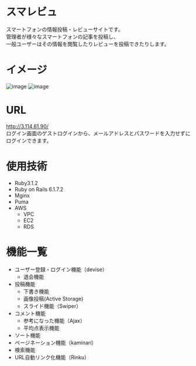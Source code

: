 # スマレビュ

スマートフォンの情報投稿・レビューサイトです。<br>
管理者が様々なスマートフォンの記事を投稿し、<br>
一般ユーザーはその情報を閲覧したりレビューを投稿できたりします。

# イメージ
![image](https://user-images.githubusercontent.com/119737958/227755214-34f03ca7-e251-4441-a7b9-deb62b03edf6.png)
![image](https://user-images.githubusercontent.com/119737958/227755248-92653d14-9b63-47cd-a5da-90427477e4d3.png)

# URL
http://3.114.61.90/<br>
ログイン画面のゲストログインから、メールアドレスとパスワードを入力せずにログインできます。

# 使用技術
- Ruby3.1.2
- Ruby on Rails 6.1.7.2
- Mginx
- Puma
- AWS
  - VPC
  - EC2
  - RDS

# 機能一覧
- ユーザー登録・ログイン機能（devise）
  - 退会機能
- 投稿機能
  - 下書き機能
  - 画像投稿(Active Storage)
  - スライド機能（Swiper）
- コメント機能
  - 参考になった機能（Ajax）
  - 平均点表示機能
- ソート機能
- ページネーション機能（kaminari）
- 検索機能
- URL自動リンク化機能（Rinku）